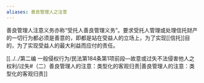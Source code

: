 ```yaml
---
aliases: 善良管理人之注意
---
```

善良管理人注意义务亦称“受托人善良管理义务”。要求受托人管理或处理信托财产的一切行为都必须是善意的，即都是站在受益人的立场上，为了实现[[信托]]目的，为了实现受益人的最大利益而应付的责任。

[[../../第二编 一般侵权行为/民法第184条第1项前段—故意或过失不法侵害他人之权利/过失#（二）善良管理人的注意：类型化的客观归责|善良管理人的注意：类型化的客观归责]]